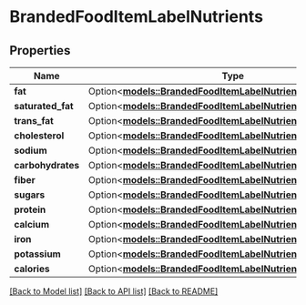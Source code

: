# BrandedFoodItemLabelNutrients

## Properties

Name | Type | Description | Notes
------------ | ------------- | ------------- | -------------
**fat** | Option<[**models::BrandedFoodItemLabelNutrientsFat**](BrandedFoodItem_labelNutrients_fat.md)> |  | [optional]
**saturated_fat** | Option<[**models::BrandedFoodItemLabelNutrientsSaturatedFat**](BrandedFoodItem_labelNutrients_saturatedFat.md)> |  | [optional]
**trans_fat** | Option<[**models::BrandedFoodItemLabelNutrientsTransFat**](BrandedFoodItem_labelNutrients_transFat.md)> |  | [optional]
**cholesterol** | Option<[**models::BrandedFoodItemLabelNutrientsTransFat**](BrandedFoodItem_labelNutrients_transFat.md)> |  | [optional]
**sodium** | Option<[**models::BrandedFoodItemLabelNutrientsTransFat**](BrandedFoodItem_labelNutrients_transFat.md)> |  | [optional]
**carbohydrates** | Option<[**models::BrandedFoodItemLabelNutrientsCarbohydrates**](BrandedFoodItem_labelNutrients_carbohydrates.md)> |  | [optional]
**fiber** | Option<[**models::BrandedFoodItemLabelNutrientsFiber**](BrandedFoodItem_labelNutrients_fiber.md)> |  | [optional]
**sugars** | Option<[**models::BrandedFoodItemLabelNutrientsSugars**](BrandedFoodItem_labelNutrients_sugars.md)> |  | [optional]
**protein** | Option<[**models::BrandedFoodItemLabelNutrientsProtein**](BrandedFoodItem_labelNutrients_protein.md)> |  | [optional]
**calcium** | Option<[**models::BrandedFoodItemLabelNutrientsCalcium**](BrandedFoodItem_labelNutrients_calcium.md)> |  | [optional]
**iron** | Option<[**models::BrandedFoodItemLabelNutrientsIron**](BrandedFoodItem_labelNutrients_iron.md)> |  | [optional]
**potassium** | Option<[**models::BrandedFoodItemLabelNutrientsPotassium**](BrandedFoodItem_labelNutrients_potassium.md)> |  | [optional]
**calories** | Option<[**models::BrandedFoodItemLabelNutrientsCalories**](BrandedFoodItem_labelNutrients_calories.md)> |  | [optional]

[[Back to Model list]](../README.md#documentation-for-models) [[Back to API list]](../README.md#documentation-for-api-endpoints) [[Back to README]](../README.md)


